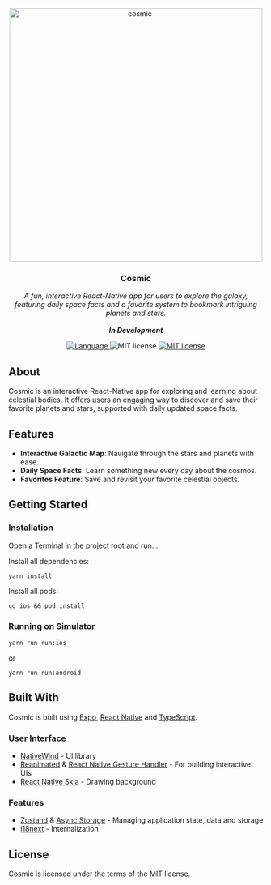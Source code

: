 [App Store]: https://apple.co/458U0ul
[React Native]: https://github.com/facebook/react-native
[TypeScript]: https://github.com/microsoft/TypeScript
[CodePush]: https://github.com/microsoft/react-native-code-push
[React Navigation]: https://github.com/react-navigation/react-navigation
[i18next]: https://github.com/i18next/react-i18next
[NativeWind]: https://github.com/marklawlor/nativewind
[Async Storage]: https://github.com/react-native-async-storage/async-storage
[Reanimated]: https://github.com/software-mansion/react-native-reanimated
[React Native Gesture Handler]: https://github.com/software-mansion/react-native-gesture-handler
[React Native Skia]: https://github.com/Shopify/react-native-skia
[Zustand]: https://github.com/pmndrs/zustand
[Expo]: https://github.com/expo/expo

<div align="center">
<img src="https://i.imgur.com/Pw1VAe4.png" height="500" alt="cosmic">
    <h3>Cosmic</h3>
</div>
<p align="center">
  <em>
    A fun, interactive React-Native app for users to explore the galaxy, featuring daily space facts and a favorite system to bookmark intriguing planets and stars.
    <br/><br/>
    <b>In Development</b>
  </em>
</p>
<p align="center">
  <a href="https://github.com/search?q=repo%3Apdcolandrea%2Fcosmic-app++language%3ATypeScript&type=code" target="_blank">
    <img src="https://img.shields.io/github/languages/top/pdcolandrea/cosmic-app" alt="Language">
  </a>
  <!-- <a href="https://apple.co/458U0ul" target="_blank">
    <img src="https://img.shields.io/itunes/v/6449445087?logo=Apple&label=App%20Store" alt="App store">
  </a> -->
<img src="https://img.shields.io/badge/iOS-12.0+-blue?logo=Apple" alt="MIT license">
  <a href="https://github.com/pdcolandrea/cosmic-app/blob/master/LICENSE" target="_blank">
    <img src="https://img.shields.io/badge/License-MIT-teal.svg" alt="MIT license">
  </a>
</p>

## About

Cosmic is an interactive React-Native app for exploring and learning about celestial bodies. It offers users an engaging way to discover and save their favorite planets and stars, supported with daily updated space facts.

## Features

- **Interactive Galactic Map**: Navigate through the stars and planets with ease.
- **Daily Space Facts**: Learn something new every day about the cosmos.
- **Favorites Feature**: Save and revisit your favorite celestial objects.

## Getting Started

### Installation

Open a Terminal in the project root and run...

Install all dependencies:

```shell
yarn install
```

Install all pods:

```shell
cd ios && pod install
```

### Running on Simulator

```shell
yarn run run:ios
```

or

```shell
yarn run run:android
```

## Built With

Cosmic is built using [Expo], [React Native] and [TypeScript].

### User Interface

- [NativeWind] - UI library
- [Reanimated] & [React Native Gesture Handler] - For building interactive UIs
- [React Native Skia] - Drawing background

### Features

- [Zustand] & [Async Storage] - Managing application state, data and storage
- [i18next] - Internalization

## License

Cosmic is licensed under the terms of the MIT license.

